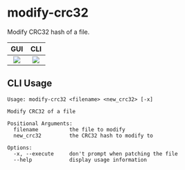 # modify-crc32

Modify CRC32 hash of a file.

<table width="100%">
  <thead>
    <tr>
      <th width="50%">GUI</th>
      <th width="50%">CLI</th>
    </tr>
  </thead>
  <tbody align="center">
    <tr>
      <td width="50%">
        <img src="https://user-images.githubusercontent.com/99479536/229995470-b9654beb-1d8b-4d9b-a0ce-e2ca781444aa.gif"/>
      </td>
      <td width="50%">
        <a href="https://asciinema.org/a/soayvMFqa7GTjUILd2YxjvGMG">
          <img src="https://asciinema.org/a/soayvMFqa7GTjUILd2YxjvGMG.svg"/>
        </a>
      </td>
    </tr>
  </tbody>
</table>

## CLI Usage

```
Usage: modify-crc32 <filename> <new_crc32> [-x]

Modify CRC32 of a file

Positional Arguments:
  filename          the file to modify
  new_crc32         the CRC32 hash to modify to

Options:
  -x, --execute     don't prompt when patching the file
  --help            display usage information
```
